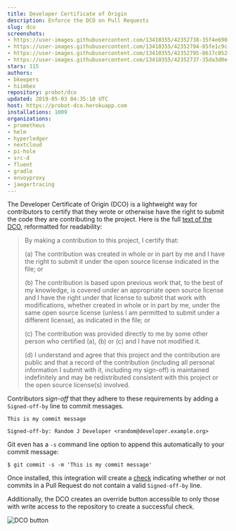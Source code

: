 ```yaml
---
title: Developer Certificate of Origin
description: Enforce the DCO on Pull Requests
slug: dco
screenshots:
- https://user-images.githubusercontent.com/13410355/42352738-35f4e690-8071-11e8-9c8c-260e5868bfc8.png
- https://user-images.githubusercontent.com/13410355/42352794-85fe1c9c-8071-11e8-834a-05a4aeb8cc90.png
- https://user-images.githubusercontent.com/13410355/42352795-8617c052-8071-11e8-82f1-d9fbb2e9934c.png
- https://user-images.githubusercontent.com/13410355/42352737-35da3d0e-8071-11e8-99ae-6e7068e257e1.png
stars: 115
authors:
- bkeepers
- hiimbex
repository: probot/dco
updated: 2019-05-03 04:35:10 UTC
host: https://probot-dco.herokuapp.com
installations: 1009
organizations:
- prometheus
- helm
- hyperledger
- nextcloud
- pi-hole
- src-d
- fluent
- gradle
- envoyproxy
- jaegertracing
---
```



The Developer Certificate of Origin (DCO) is a lightweight way for contributors to certify that they wrote or otherwise have the right to submit the code they are contributing to the project. Here is the full [text of the DCO](https://developercertificate.org/), reformatted for readability:

> By making a contribution to this project, I certify that:
>
> (a) The contribution was created in whole or in part by me and I have the right to submit it under the open source license indicated in the file; or
>
> (b) The contribution is based upon previous work that, to the best of my knowledge, is covered under an appropriate open source license and I have the right under that license to submit that work with modifications, whether created in whole or in part by me, under the same open source license (unless I am permitted to submit under a different license), as indicated in the file; or
>
> (c) The contribution was provided directly to me by some other person who certified (a), (b) or (c) and I have not modified it.
>
> (d) I understand and agree that this project and the contribution are public and that a record of the contribution (including all personal information I submit with it, including my sign-off) is maintained indefinitely and may be redistributed consistent with this project or the open source license(s) involved.

Contributors _sign-off_ that they adhere to these requirements by adding a `Signed-off-by` line to commit messages.

```
This is my commit message

Signed-off-by: Random J Developer <random@developer.example.org>
```

Git even has a `-s` command line option to append this automatically to your commit message:

```
$ git commit -s -m 'This is my commit message'
```

Once installed, this integration will create a [check](https://developer.github.com/v3/checks/runs/) indicating whether or not commits in a Pull Request do not contain a valid `Signed-off-by` line.

Additionally, the DCO creates an override button accessible to only those with write access to the repository to create a successful check.

![DCO button](https://user-images.githubusercontent.com/13410355/42353254-3bfa266a-8074-11e8-80b4-18760c5efeee.png)
